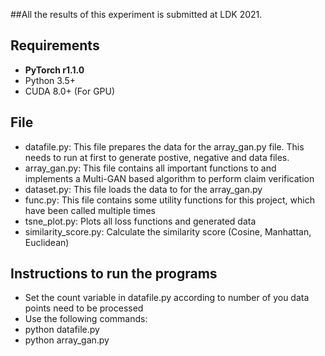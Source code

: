 ##All the results of this experiment is submitted at LDK 2021.

## Requirements
* **PyTorch r1.1.0**
* Python 3.5+
* CUDA 8.0+ (For GPU)

## File
* datafile.py: This file prepares the data for the array_gan.py file. This needs to run at first to generate postive, negative and data files.
* array_gan.py: This file contains all important functions to and implements a Multi-GAN based algorithm to perform claim verification
* dataset.py: This file loads the data to for the array_gan.py
* func.py: This file contains some utility functions for this project, which have been called multiple times
* tsne_plot.py: Plots all loss functions and generated data
* similarity_score.py: Calculate the similarity score (Cosine, Manhattan, Euclidean)

## Instructions to run the programs
* Set the count variable in datafile.py according to number of you data points need to be processed
* Use the following commands: 
* python datafile.py
* python array_gan.py